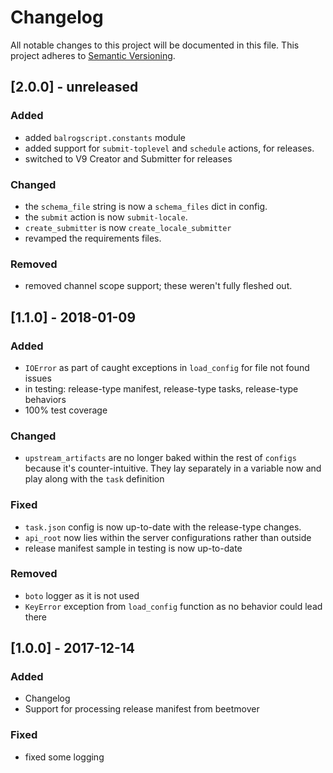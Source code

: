 # Changelog
All notable changes to this project will be documented in this file.
This project adheres to [Semantic Versioning](http://semver.org/).

## [2.0.0] - unreleased
### Added
- added `balrogscript.constants` module
- added support for `submit-toplevel` and `schedule` actions, for releases.
- switched to V9 Creator and Submitter for releases

### Changed
- the `schema_file` string is now a `schema_files` dict in config.
- the `submit` action is now `submit-locale`.
- `create_submitter` is now `create_locale_submitter`
- revamped the requirements files.

### Removed
- removed channel scope support; these weren't fully fleshed out.

## [1.1.0] - 2018-01-09
### Added
- `IOError` as part of caught exceptions in `load_config` for file not found issues
- in testing: release-type manifest, release-type tasks, release-type behaviors
- 100% test coverage

### Changed
- `upstream_artifacts` are no longer baked within the rest of `configs` because it's counter-intuitive. They lay separately in a variable now and play along with the `task` definition

### Fixed
- `task.json` config is now up-to-date with the release-type changes.
- `api_root` now lies within the server configurations rather than outside
- release manifest sample in testing is now up-to-date

### Removed
- `boto` logger as it is not used
- `KeyError` exception from `load_config` function as no behavior could lead there

## [1.0.0] - 2017-12-14
### Added
- Changelog
- Support for processing release manifest from beetmover

### Fixed
- fixed some logging
